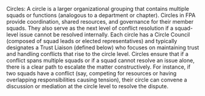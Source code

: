 Circles: A circle is a larger organizational grouping that contains multiple squads or functions (analogous to a department or chapter). Circles in FPA provide coordination, shared resources, and governance for their member squads. They also serve as the next level of conflict resolution if a squad-level issue cannot be resolved internally. Each circle has a Circle Council (composed of squad leads or elected representatives) and typically designates a Trust Liaison (defined below) who focuses on maintaining trust and handling conflicts that rise to the circle level. Circles ensure that if a conflict spans multiple squads or if a squad cannot resolve an issue alone, there is a clear path to escalate the matter constructively. For instance, if two squads have a conflict (say, competing for resources or having overlapping responsibilities causing tension), their circle can convene a discussion or mediation at the circle level to resolve the dispute.